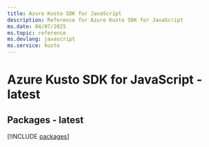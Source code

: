 ```yaml
---
title: Azure Kusto SDK for JavaScript
description: Reference for Azure Kusto SDK for JavaScript
ms.date: 04/07/2025
ms.topic: reference
ms.devlang: javascript
ms.service: kusto
---
```

# Azure Kusto SDK for JavaScript - latest
## Packages - latest
[!INCLUDE [packages](kusto-index.md)]